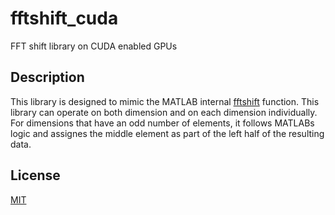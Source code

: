 # fftshift_cuda
FFT shift library on CUDA enabled GPUs

## Description
This library is designed to mimic the MATLAB internal [fftshift](https://www.mathworks.com/help/matlab/ref/fftshift.html) function.
This library can operate on both dimension and on each dimension individually.
For dimensions that have an odd number of elements, it follows MATLABs logic and assignes the middle element as part of the left half of the resulting data.

## License
[MIT](https://choosealicense.com/licenses/mit/)
